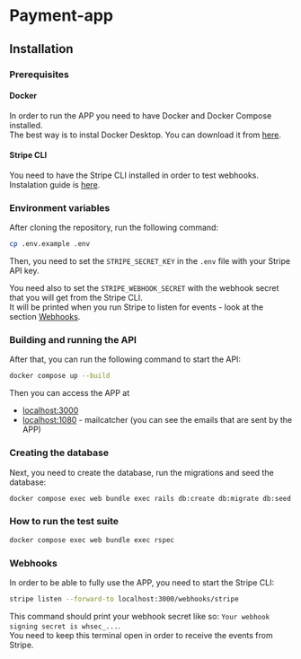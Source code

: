 # Payment-app

## Installation

### Prerequisites
#### Docker
In order to run the APP you need to have Docker and Docker Compose installed. <br>
The best way is to instal Docker Desktop. You can download it from [here](https://www.docker.com/products/docker-desktop/). <br>

#### Stripe CLI
You need to have the Stripe CLI installed in order to test webhooks. Instalation guide is [here](https://docs.stripe.com/stripe-cli). <br>

### Environment variables
After cloning the repository, run the following command:
```bash
cp .env.example .env
```
Then, you need to set the `STRIPE_SECRET_KEY` in the `.env` file with your Stripe API key. <br>

You need also to set the `STRIPE_WEBHOOK_SECRET` with the webhook secret that you will get from the Stripe CLI. <br>
It will be printed when you run Stripe to listen for events - look at the section [Webhooks](#webhooks). <br>

### Building and running the API
After that, you can run the following command to start the API:
```bash
docker compose up --build
```

Then you can access the APP at
- [localhost:3000](http://localhost:3000)
- [localhost:1080](http://localhost:1080) - mailcatcher (you can see the emails that are sent by the APP)


### Creating the database
Next, you need to create the database, run the migrations and seed the database:
```bash
docker compose exec web bundle exec rails db:create db:migrate db:seed
```

### How to run the test suite
```bash
docker compose exec web bundle exec rspec
```

### Webhooks
In order to be able to fully use the APP, you need to start the Stripe CLI:
```bash
stripe listen --forward-to localhost:3000/webhooks/stripe
```
This command should print your webhook secret like so: `Your webhook signing secret is whsec_...`. <br>
You need to keep this terminal open in order to receive the events from Stripe.

